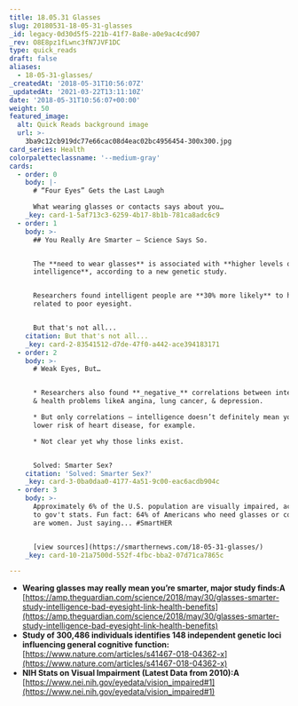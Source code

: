 ```yaml
---
title: 18.05.31 Glasses
slug: 20180531-18-05-31-glasses
_id: legacy-0d30d5f5-221b-41f7-8a8e-a0e9ac4cd907
_rev: O8E8pz1fLwnc3fN7JVF1DC
type: quick_reads
draft: false
aliases:
  - 18-05-31-glasses/
_createdAt: '2018-05-31T10:56:07Z'
_updatedAt: '2021-03-22T13:11:10Z'
date: '2018-05-31T10:56:07+00:00'
weight: 50
featured_image:
  alt: Quick Reads background image
  url: >-
    3ba9c12cb919dc77e66cac08d4eac02bc4956454-300x300.jpg
card_series: Health
colorpaletteclassname: '--medium-gray'
cards:
  - order: 0
    body: |-
      # “Four Eyes” Gets the Last Laugh

      What wearing glasses or contacts says about you…
    _key: card-1-5af713c3-6259-4b17-8b1b-781ca8adc6c9
  - order: 1
    body: >-
      ## You Really Are Smarter – Science Says So.


      The **need to wear glasses** is associated with **higher levels of
      intelligence**, according to a new genetic study.


      Researchers found intelligent people are **30% more likely** to have genes
      related to poor eyesight.


      But that's not all...
    citation: But that's not all...
    _key: card-2-83541512-d7de-47f0-a442-ace394183171
  - order: 2
    body: >-
      # Weak Eyes, But…


      * Researchers also found **_negative_** correlations between intelligence
      & health problems likeA angina, lung cancer, & depression.

      * But only correlations – intelligence doesn’t definitely mean you have
      lower risk of heart disease, for example.

      * Not clear yet why those links exist.


      Solved: Smarter Sex?
    citation: 'Solved: Smarter Sex?'
    _key: card-3-0ba0daa0-4177-4a51-9c00-eac6acdb904c
  - order: 3
    body: >-
      Approximately 6% of the U.S. population are visually impaired, according
      to gov't stats. Fun fact: 64% of Americans who need glasses or contacts
      are women. Just saying... #SmartHER


      [view sources](https://smarthernews.com/18-05-31-glasses/)
    _key: card-10-21a7500d-552f-4fbc-bba2-07d71ca7865c

---
```

* **Wearing glasses may really mean you’re smarter, major study finds:A**  
[https://amp.theguardian.com/science/2018/may/30/glasses-smarter-study-intelligence-bad-eyesight-link-health-benefits](https://amp.theguardian.com/science/2018/may/30/glasses-smarter-study-intelligence-bad-eyesight-link-health-benefits)
* **Study of 300,486 individuals identifies 148 independent genetic loci influencing general cognitive function:**  
[https://www.nature.com/articles/s41467-018-04362-x](https://www.nature.com/articles/s41467-018-04362-x)
* **NIH Stats on Visual Impairment (Latest Data from 2010):A** [https://www.nei.nih.gov/eyedata/vision_impaired#1](https://www.nei.nih.gov/eyedata/vision_impaired#1)